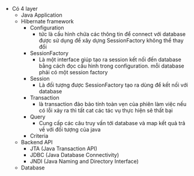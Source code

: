 + Có 4 layer 
	+ Java Application
	+ Hibernate framework
		+ Configuration
			+ tức là cấu hình chứa các thông tin để connect với database được sử dụng để xây dựng  SessionFactory không thể thay đổi
		+ SessionFactory
			+ Là một interface giúp tạo ra session kết nối đến database bằng cách đọc cấu hình trong configuration. mỗi database phải có một session factory
		+ Session
			+ Là đối tượng được SessionFactory tạo ra dùng để kết nối với database
		+ Transaction 
			+ là transaction  đảo bảo tính toàn vẹn của phiên làm việc nếu có lỗi xảy ra thì tất cat các tác vụ thực hiện sẽ thất bại
		+ Query
			+ Cung cấp các câu truy vấn tới database và map kết quả trả về với đối tượng của java
		+ Criteria
	+ Backend API
		+ JTA (Java Transaction API)
		+ JDBC (Java Database Connectivity)
		+ JNDI (Java Naming and Directory Interface)
	+ Database